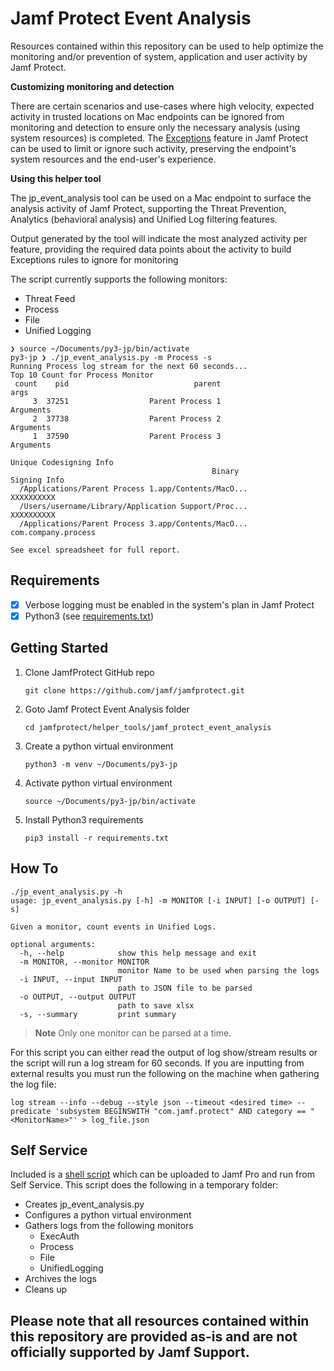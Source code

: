 # Jamf Protect Event Analysis

Resources contained within this repository can be used to help optimize the monitoring and/or prevention of system, application and user activity by Jamf Protect.

**Customizing monitoring and detection**

There are certain scenarios and use-cases where high velocity, expected activity in trusted locations on Mac endpoints can be ignored from monitoring and detection to ensure only the necessary analysis (using system resources) is completed.  The [Exceptions](https://docs.jamf.com/jamf-protect/documentation/Exceptions.html) feature in Jamf Protect can be used to limit or ignore such activity, preserving the endpoint's system resources and the end-user's experience.

**Using this helper tool**

The jp_event_analysis tool can be used on a Mac endpoint to surface the analysis activity of Jamf Protect, supporting the Threat Prevention, Analytics (behavioral analysis) and Unified Log filtering features.

Output generated by the tool will indicate the most analyzed activity per feature, providing the required data points about the activity to build Exceptions rules to ignore for monitoring  

The script currently supports the following monitors: 

* Threat Feed
* Process
* File
* Unified Logging

```
❯ source ~/Documents/py3-jp/bin/activate
py3-jp ❯ ./jp_event_analysis.py -m Process -s
Running Process log stream for the next 60 seconds...
Top 10 Count for Process Monitor
 count    pid                            parent                              args
     3  37251                  Parent Process 1                         Arguments
     2  37738                  Parent Process 2                         Arguments
     1  37590                  Parent Process 3                         Arguments

Unique Codesigning Info
                                             Binary                  Signing Info
  /Applications/Parent Process 1.app/Contents/MacO...                  XXXXXXXXXX
  /Users/username/Library/Application Support/Proc...                  XXXXXXXXXX
  /Applications/Parent Process 3.app/Contents/MacO...         com.company.process

See excel spreadsheet for full report.
```

## Requirements

- [x] Verbose logging must be enabled in the system's plan in Jamf Protect
- [x] Python3 (see [requirements.txt](./requirements.txt))

## Getting Started

1. Clone JamfProtect GitHub repo

    `git clone https://github.com/jamf/jamfprotect.git`

2. Goto Jamf Protect Event Analysis folder

    `cd jamfprotect/helper_tools/jamf_protect_event_analysis`

3. Create a python virtual environment

    `python3 -m venv ~/Documents/py3-jp`

4. Activate python virtual environment

    `source ~/Documents/py3-jp/bin/activate`

5. Install Python3 requirements

    `pip3 install -r requirements.txt`

## How To

```
./jp_event_analysis.py -h
usage: jp_event_analysis.py [-h] -m MONITOR [-i INPUT] [-o OUTPUT] [-s]

Given a monitor, count events in Unified Logs.

optional arguments:
  -h, --help            show this help message and exit
  -m MONITOR, --monitor MONITOR
                        monitor Name to be used when parsing the logs
  -i INPUT, --input INPUT
                        path to JSON file to be parsed
  -o OUTPUT, --output OUTPUT
                        path to save xlsx
  -s, --summary         print summary
```

> **Note** 
> Only one monitor can be parsed at a time.

For this script you can either read the output of log show/stream results or the script will run a log stream for 60 seconds. If you are inputting from external results you must run the following on the machine when gathering the log file:

```
log stream --info --debug --style json --timeout <desired time> --predicate 'subsystem BEGINSWITH "com.jamf.protect" AND category == "<MonitorName>"' > log_file.json
```

## Self Service

Included is a [shell script](./jp_event_analysis_self_service.sh) which can be uploaded to Jamf Pro and run from Self Service. This script does the following in a temporary folder:

- Creates jp_event_analysis.py 
- Configures a python virtual environment
- Gathers logs from the following monitors
    - ExecAuth
    - Process
    - File
    - UnifiedLogging
- Archives the logs
- Cleans up

## Please note that all resources contained within this repository are provided as-is and are not officially supported by Jamf Support.
